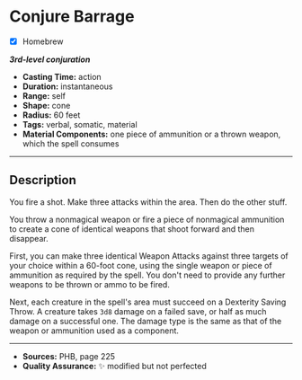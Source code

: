 # Conjure Barrage
- [x] Homebrew

***3rd-level conjuration***
- **Casting Time:** action
- **Duration:** instantaneous
- **Range:** self
- **Shape:** cone
- **Radius:** 60 feet
- **Tags:** verbal, somatic, material
- **Material Components:** one piece of ammunition or a thrown weapon, which the spell consumes

---

## Description
You fire a shot.
Make three attacks within the area.
Then do the other stuff.

You throw a nonmagical weapon or fire a piece of nonmagical ammunition to create a cone of identical weapons that shoot forward and then disappear. 

First, you can make three identical Weapon Attacks against three targets of your choice within a 60-foot cone, using the single weapon or piece of ammunition as required by the spell.
You don't need to provide any further weapons to be thrown or ammo to be fired.

Next, each creature in the spell's area must succeed on a Dexterity Saving Throw.
A creature takes `3d8` damage on a failed save, or half as much damage on a successful one.
The damage type is the same as that of the weapon or ammunition used as a component.

---

- **Sources:** PHB, page 225
- **Quality Assurance:** :sparkles: modified but not perfected
